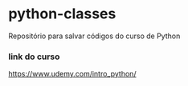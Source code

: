 # python-classes
Repositório para salvar códigos do curso de Python

### link do curso
https://www.udemy.com/intro_python/
